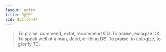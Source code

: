```yaml
---
layout: entry
title: བསྔགས་
vid: Hill:0447
---
```

> To praise, commend, extol, recommend CD. To praise, eulogize DK. To speak well of a man, deed, or thing DS. To praise, to eulogize, to glorify TC.
